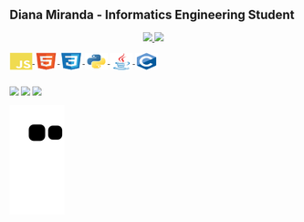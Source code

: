 ## Diana Miranda - Informatics Engineering Student

<div align="center">
  <a href="https://github.com/dianarrmiranda">
  <img height="180em" src="https://github-readme-stats.vercel.app/api?username=dianarrmiranda&show_icons=true&theme=dracula&include_all_commits=true&count_private=true"/>
  <img height="180em" src="https://github-readme-stats.vercel.app/api/top-langs/?username=dianarrmiranda&layout=compact&langs_count=7&theme=dracula"/>
</div>
<div style="display: inline_block"><br>
  <img align="center" alt="Diana-Js" height="30" width="40" src="https://raw.githubusercontent.com/devicons/devicon/master/icons/javascript/javascript-plain.svg">
  <img align="center" alt="Diana-HTML" height="30" width="40" src="https://raw.githubusercontent.com/devicons/devicon/master/icons/html5/html5-original.svg">
  <img align="center" alt="Diana-CSS" height="30" width="40" src="https://raw.githubusercontent.com/devicons/devicon/master/icons/css3/css3-original.svg">
  <img align="center" alt="Diana-Python" height="30" width="40" src="https://raw.githubusercontent.com/devicons/devicon/master/icons/python/python-original.svg">
    <img align="center" alt="Diana-Python" height="30" width="40" src="https://raw.githubusercontent.com/devicons/devicon/master/icons/java/java-original.svg">
      <img align="center" alt="Diana-cc" height="30" width="40" src="https://raw.githubusercontent.com/devicons/devicon/master/icons/c/c-original.svg">

</div>
  
  ## 
 
<div> 
  <a href="https://www.instagram.com/dianarrmiranda" target="_blank"><img src="https://img.shields.io/badge/-Instagram-%23E4405F?style=for-the-badge&logo=instagram&logoColor=white" target="_blank"></a>
  <a href = "mailto:dianarrmiranda@gmail.com"><img src="https://img.shields.io/badge/-Gmail-%23333?style=for-the-badge&logo=gmail&logoColor=white" target="_blank"></a>
  <a href="https://www.linkedin.com/in/dianarrmiranda/" target="_blank"><img src="https://img.shields.io/badge/-LinkedIn-%230077B5?style=for-the-badge&logo=linkedin&logoColor=white" target="_blank"></a> 
 
  ![Snake animation](https://github.com/dianarrmiranda/dianarrmiranda/blob/output/github-contribution-grid-snake.svg)
 
</div>


